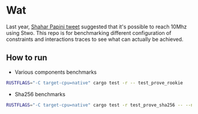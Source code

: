 # Wat

Last year, [Shahar Papini tweet](https://x.com/PapiniShahar/status/1831402791400812624) suggested that it's possible to reach 10Mhz using Stwo. This repo is for benchmarking different configuration of constraints and interactions traces to see what can actually be achieved.

## How to run

- Various components benchmarks

```bash
RUSTFLAGS="-C target-cpu=native" cargo test -r -- test_prove_rookie
```

- Sha256 benchmarks

```bash
RUSTFLAGS="-C target-cpu=native" cargo test -r test_prove_sha256 -- --nocapture --ignored
```

